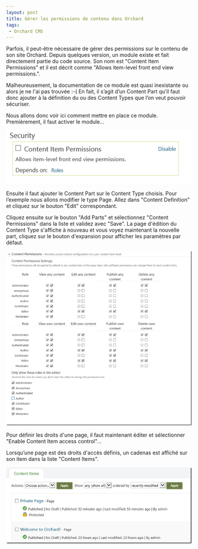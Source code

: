 ```yaml
---
layout: post
title: Gérer les permissions de contenu dans Orchard
tags:
 - Orchard CMS
---
```


Parfois, il peut-être nécessaire de gérer des permissions sur le contenu de son site Orchard.
Depuis quelques version, un module existe et fait directement partie du code source. Son nom est "Content Item Permissions" et
il est décrit comme "Allows item-level front end view permissions.".

Malheureusement, la documentation de ce module est quasi inexistante ou alors je ne l'ai pas trouvée :-( 
En fait, il s’agit d’un Content Part qu’il faut donc ajouter à la définition du ou des Content Types que l’on veut pouvoir sécuriser.

Nous allons donc voir ici comment mettre en place ce module.
Premièrement, il faut activer le module...

![Activate Module](/public/images/2014-02-26-gerer-les-permissions-de-contenu-dans-orchard/activate_module_thumb.png)

Ensuite il faut ajouter le Content Part sur le Content Type choisis. 
Pour l’exemple nous allons modifier le type Page. Allez dans "Content Definition" et cliquez sur le bouton "Edit" correspondant.

Cliquez ensuite sur le bouton "Add Parts" et sélectionnez "Content Permissions" dans la liste et validez avec "Save". 
La page d'édition du Content Type s'affiche à nouveau et vous voyez maintenant la nouvelle part, cliquez sur le bouton d'expansion pour afficher
les paramètres par défaut.

![Content Permissions](/public/images/2014-02-26-gerer-les-permissions-de-contenu-dans-orchard/image_thumb_1.png)

Pour définir les droits d'une page, il faut maintenant éditer et sélectionner "Enable Content Item access control"...

Lorsqu’une page est des droits d'accès définis, un cadenas est affiché sur son item dans la liste "Content Items".

![Content Items](/public/images/2014-02-26-gerer-les-permissions-de-contenu-dans-orchard/image_thumb_2.png)

